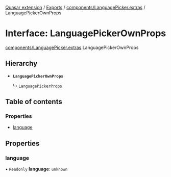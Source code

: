 [Quasar extension](../index.md) / [Exports](../modules.md) / [components/LanguagePicker.extras](../modules/components_LanguagePicker_extras.md) / LanguagePickerOwnProps

# Interface: LanguagePickerOwnProps

[components/LanguagePicker.extras](../modules/components_LanguagePicker_extras.md).LanguagePickerOwnProps

## Hierarchy

- **`LanguagePickerOwnProps`**

  ↳ [`LanguagePickerProps`](components_LanguagePicker_extras.LanguagePickerProps.md)

## Table of contents

### Properties

- [language](components_LanguagePicker_extras.LanguagePickerOwnProps.md#language)

## Properties

### language

• `Readonly` **language**: `unknown`
